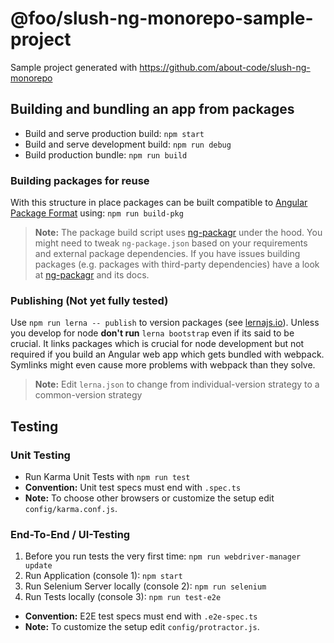# @foo/slush-ng-monorepo-sample-project

Sample project generated with https://github.com/about-code/slush-ng-monorepo

## Building and bundling an app from packages

- Build and serve production build: `npm start`
- Build and serve development build: `npm run debug`
- Build production bundle: `npm run build`

### Building packages for reuse

With this structure in place packages can be built compatible to [Angular Package Format](https://docs.google.com/document/d/1CZC2rcpxffTDfRDs6p1cfbmKNLA6x5O-NtkJglDaBVs/preview) using:
  `npm run build-pkg`

> **Note:** The package build script uses [ng-packagr](https://github.com/dherges/ng-packagr) under the hood. You might need to tweak `ng-package.json` based on your requirements and external package dependencies. If you have issues building packages (e.g. packages with third-party dependencies) have a look at [ng-packagr](https://github.com/dherges/ng-packagr) and its docs.

### Publishing (Not yet fully tested)

Use `npm run lerna -- publish` to version packages (see [lernajs.io](https://lernajs.io)). Unless you develop for node **don't run** `lerna bootstrap` even if its said to be crucial. It links packages which is crucial for node development but not required if you build an Angular web app which gets bundled with webpack. Symlinks might even cause more problems with webpack than they solve.

> **Note:** Edit `lerna.json` to change from individual-version strategy to a common-version strategy

## Testing

### Unit Testing

- Run Karma Unit Tests with `npm run test`
- **Convention:** Unit test specs must end with `.spec.ts`
- **Note:** To choose other browsers or customize the setup edit `config/karma.conf.js`.

### End-To-End / UI-Testing


1. Before you run tests the very first time:  `npm run webdriver-manager update`
1. Run Application (console 1): `npm start`
1. Run Selenium Server locally (console 2): `npm run selenium`
1. Run Tests locally (console 3): `npm run test-e2e`

- **Convention:** E2E test specs must end with `.e2e-spec.ts`
- **Note:** To customize the setup edit `config/protractor.js`.
